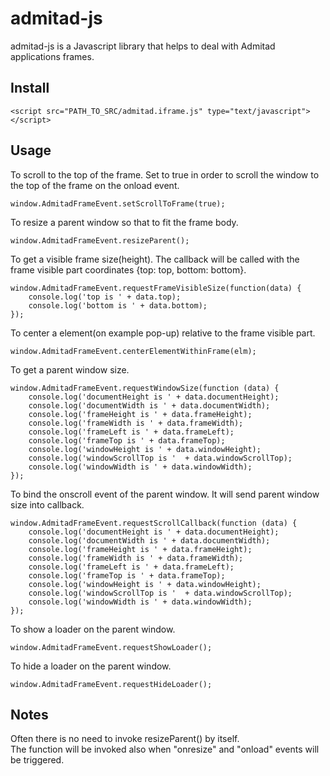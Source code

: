 admitad-js
==================

admitad-js is a Javascript library that helps to deal with Admitad applications frames.

Install
----------

    <script src="PATH_TO_SRC/admitad.iframe.js" type="text/javascript"></script>

Usage
-------

To scroll to the top of the frame. Set to true in order to scroll the window
to the top of the frame on the onload event.

    window.AdmitadFrameEvent.setScrollToFrame(true);

To resize a parent window so that to fit the frame body.

    window.AdmitadFrameEvent.resizeParent();

To get a visible frame size(height). The callback will be called
with the frame visible part coordinates {top: top, bottom: bottom}.

    window.AdmitadFrameEvent.requestFrameVisibleSize(function(data) {
        console.log('top is ' + data.top);
        console.log('bottom is ' + data.bottom);
    });

To center a element(on example pop-up) relative to the frame visible part.

    window.AdmitadFrameEvent.centerElementWithinFrame(elm);

To get a parent window size.

    window.AdmitadFrameEvent.requestWindowSize(function (data) {
        console.log('documentHeight is ' + data.documentHeight);
        console.log('documentWidth is ' + data.documentWidth);
        console.log('frameHeight is ' + data.frameHeight);
        console.log('frameWidth is ' + data.frameWidth);
        console.log('frameLeft is ' + data.frameLeft);
        console.log('frameTop is ' + data.frameTop);
        console.log('windowHeight is ' + data.windowHeight);
        console.log('windowScrollTop is '  + data.windowScrollTop);
        console.log('windowWidth is ' + data.windowWidth);
    });

To bind the onscroll event of the parent window. It will send parent window size into callback.

    window.AdmitadFrameEvent.requestScrollCallback(function (data) {
        console.log('documentHeight is ' + data.documentHeight);
        console.log('documentWidth is ' + data.documentWidth);
        console.log('frameHeight is ' + data.frameHeight);
        console.log('frameWidth is ' + data.frameWidth);
        console.log('frameLeft is ' + data.frameLeft);
        console.log('frameTop is ' + data.frameTop);
        console.log('windowHeight is ' + data.windowHeight);
        console.log('windowScrollTop is '  + data.windowScrollTop);
        console.log('windowWidth is ' + data.windowWidth);
    });

To show a loader on the parent window.

    window.AdmitadFrameEvent.requestShowLoader();

To hide a loader on the parent window.

    window.AdmitadFrameEvent.requestHideLoader();

Notes
------

Often there is no need to invoke resizeParent() by itself.  
The function will be invoked also when "onresize" and "onload" events will be triggered.
